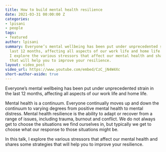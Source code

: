 ```yaml
---
title: How to build mental health resilience
date: 2021-03-31 00:00:00 Z
categories:
- lpisani
- people
tags:
- featured
author: lpisani
summary: Everyone’s mental wellbeing has been put under unprecedented strain in the
  last 12 months, affecting all aspects of our work life and home life. In this talk,
  I explore the various stressors that affect our mental health and shares some strategies
  that will help you to improve your resilience.
layout: video_post
video_url: https://www.youtube.com/embed/CzC_jN4W4Xc
short-author-aside: true
---
```


Everyone’s mental wellbeing has been put under unprecedented strain in the last 12 months, affecting all aspects of our work life and home life.

Mental health is a continuum. Everyone continually moves up and down the continuum to varying degrees from positive mental health to mental distress. Mental health resilience is the ability to adapt or recover from a range of issues, including trauma, burnout and conflict. We do not always get to choose the situations we find ourselves in, but typically we get to choose what our response to those situations might be.

In this talk, I explore the various stressors that affect our mental health and shares some strategies that will help you to improve your resilience.

